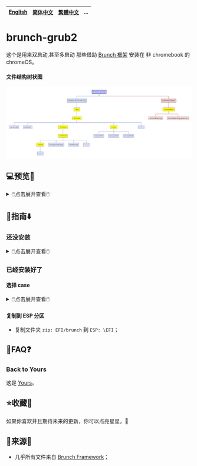 [English](README.md)|[简体中文](自述文件.md)|[繁體中文](繁體中文.md)|...
--|--|--|--

# brunch-grub2
这个是用来双启动,甚至多启动 那些借助 [Brunch 框架](https://github.com/sebanc/brunch) 安装在 非 chromebook 的 chromeOS。
#### 文件结构树状图
<img src="README/brunch-grub2.png">

## 💻️预览👀

<details>
<summary>🖱️点击展开查看🖱️</summary>

![image](https://github.com/M-L-P/brunch-grub2/assets/69227436/ca96e382-f51a-4b53-bd83-b75cdfa363c8)<br/>
</details>

## 🧭指南⬇️
### 还没安装
<details>
<summary>🖱️点击展开查看🖱️</summary>

#### 使用 Brunch 框架
- 使用 [Brunch 框架](https://github.com/sebanc/brunch) 安装 chromeOS；
- 在 `ext4: /chromeOS` 中生成 `chromeOS.img` ，
- - `sudo bash chromeos-install.sh -src chromeos_filename.bin -dst .../[ext4_分区卷标]/chromeOS/chromeOS.img -s size`
#### 复制到 ESP 分区
- 复制文件夹 `zip: EFI/brunch` 到 `ESP: \EFI`；
</details>

### 已经安装好了
#### 选择 case
<details>
<summary>🖱️点击展开查看🖱️</summary>

##### case.txt
- 用文本编辑器打开 `zip: EFI/brunch/case.txt` ；
<details>
<summary>🖱️点击展开查看🖱️</summary>

```
CASE=case_1.txt
#CASE=case_2.txt
#CASE=case_3.txt
```
这是一个转换器，
- “CASE” 前无 “#” 则启用；
- “CASE” 前有 “#” 则禁用；
- 只允许一个 "CASE" 的前面没有 "#"。
</details>

##### case 1
- 用文本编辑器打开 `zip: EFI/brunch/case/case_1.txt`；
<details>
<summary>🖱️点击展开查看🖱️</summary>

`txt_grub=/chromeOS/chromeOS.img.grub.txt`

如果路径正确，就保持原样。
</details>

##### case 2
- 用文本编辑器打开 `zip: EFI/brunch/case/case_2.txt`；
<details>
<summary>🖱️点击展开查看🖱️</summary>

```
### For example,
#####
#txt_grub=/chromeos.img.grub.txt
#txt_grub=/Users/username/brunch/chromeos.img.grub.txt
#txt_grub=/brunch/chromeos.img.grub.txt
```
```
txt_grub=//.img.grub.txt
```

若是其他路径，就认真填写路径；
</details>

##### case 3
- 用文本编辑器打开 `zip: EFI/brunch/case/case_3.txt`；
<details>
<summary>🖱️点击展开查看🖱️</summary>

```
### Copy all text in the file, "img_name.img.grub.txt",
### Paste here below.
### For examplle,
```
```
menuentry "ChromeOS" --class "brunch" {
	img_path=//.img
	img_uuid=
	search --no-floppy --set=root --file $img_path
	loopback loop $img_path
	source (loop,12)/efi/boot/settings.cfg
	if [ -z $verbose ] -o [ $verbose -eq 0 ]; then
		linux (loop,7)$kernel boot=local noresume noswap loglevel=7 options=$options chromeos_bootsplash=$chromeos_bootsplash $cmdline_params \
			cros_secure cros_debug img_uuid=$img_uuid img_path=$img_path \
			console= vt.global_cursor_default=0 brunch_bootsplash=$brunch_bootsplash quiet
	else
		linux (loop,7)$kernel boot=local noresume noswap loglevel=7 options=$options chromeos_bootsplash=$chromeos_bootsplash $cmdline_params \
			cros_secure cros_debug img_uuid=$img_uuid img_path=$img_path
	fi
	initrd (loop,7)/lib/firmware/amd-ucode.img (loop,7)/lib/firmware/intel-ucode.img (loop,7)/initramfs.img
}
```
```
menuentry "ChromeOS (settings)" --class "brunch-settings" {
	img_path=//.img
	img_uuid=
	search --no-floppy --set=root --file $img_path
	loopback loop $img_path
	source (loop,12)/efi/boot/settings.cfg
	linux (loop,7)/kernel boot=local noresume noswap loglevel=7 options= chromeos_bootsplash= edit_brunch_config=1 \
		cros_secure cros_debug img_uuid=$img_uuid img_path=$img_path
	initrd (loop,7)/lib/firmware/amd-ucode.img (loop,7)/lib/firmware/intel-ucode.img (loop,7)/initramfs.img
}
```

其他情况，认真填写代码。
</details>

</details>

#### 复制到 ESP 分区
- 复制文件夹 `zip: EFI/brunch` 到 `ESP: \EFI`；

## 📝FAQ❓️
### Back to Yours
这是 [Yours](https://github.com/M-L-P/Yours)。

## ⭐收藏🌟
如果你喜欢并且期待未来的更新，你可以点亮星星。💫

## 🎉来源🎊
- 几乎所有文件来自 [Brunch Framework](https://github.com/sebanc/brunch)；
